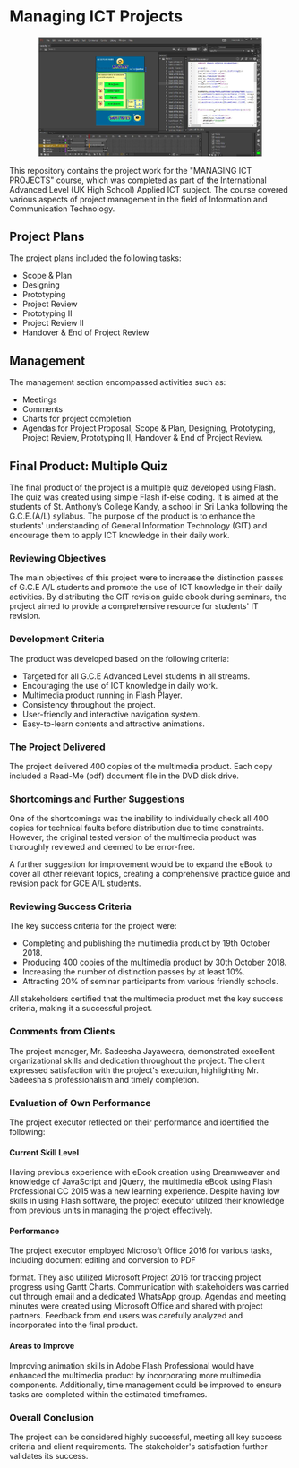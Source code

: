 # Managing ICT Projects

<div align="center">
  <img src="Product-Development.JPG" alt="Product Development" width="400px">
</div>

This repository contains the project work for the "MANAGING ICT PROJECTS" course, which was completed as part of the International Advanced Level (UK High School) Applied ICT subject. The course covered various aspects of project management in the field of Information and Communication Technology.

## Project Plans
The project plans included the following tasks:
- Scope & Plan
- Designing
- Prototyping
- Project Review
- Prototyping II
- Project Review II
- Handover & End of Project Review

## Management
The management section encompassed activities such as:
- Meetings
- Comments
- Charts for project completion
- Agendas for Project Proposal, Scope & Plan, Designing, Prototyping, Project Review, Prototyping II, Handover & End of Project Review.

## Final Product: Multiple Quiz
The final product of the project is a multiple quiz developed using Flash. The quiz was created using simple Flash if-else coding. It is aimed at the students of St. Anthony’s College Kandy, a school in Sri Lanka following the G.C.E.(A/L) syllabus. The purpose of the product is to enhance the students' understanding of General Information Technology (GIT) and encourage them to apply ICT knowledge in their daily work.

### Reviewing Objectives
The main objectives of this project were to increase the distinction passes of G.C.E A/L students and promote the use of ICT knowledge in their daily activities. By distributing the GIT revision guide ebook during seminars, the project aimed to provide a comprehensive resource for students' IT revision.

### Development Criteria
The product was developed based on the following criteria:
- Targeted for all G.C.E Advanced Level students in all streams.
- Encouraging the use of ICT knowledge in daily work.
- Multimedia product running in Flash Player.
- Consistency throughout the project.
- User-friendly and interactive navigation system.
- Easy-to-learn contents and attractive animations.

### The Project Delivered
The project delivered 400 copies of the multimedia product. Each copy included a Read-Me (pdf) document file in the DVD disk drive.

### Shortcomings and Further Suggestions
One of the shortcomings was the inability to individually check all 400 copies for technical faults before distribution due to time constraints. However, the original tested version of the multimedia product was thoroughly reviewed and deemed to be error-free.

A further suggestion for improvement would be to expand the eBook to cover all other relevant topics, creating a comprehensive practice guide and revision pack for GCE A/L students.

### Reviewing Success Criteria
The key success criteria for the project were:
- Completing and publishing the multimedia product by 19th October 2018.
- Producing 400 copies of the multimedia product by 30th October 2018.
- Increasing the number of distinction passes by at least 10%.
- Attracting 20% of seminar participants from various friendly schools.

All stakeholders certified that the multimedia product met the key success criteria, making it a successful project.

### Comments from Clients
The project manager, Mr. Sadeesha Jayaweera, demonstrated excellent organizational skills and dedication throughout the project. The client expressed satisfaction with the project's execution, highlighting Mr. Sadeesha's professionalism and timely completion.

### Evaluation of Own Performance
The project executor reflected on their performance and identified the following:

#### Current Skill Level
Having previous experience with eBook creation using Dreamweaver and knowledge of JavaScript and jQuery, the multimedia eBook using Flash Professional CC 2015 was a new learning experience. Despite having low skills in using Flash software, the project executor utilized their knowledge from previous units in managing the project effectively.

#### Performance
The project executor employed Microsoft Office 2016 for various tasks, including document editing and conversion to PDF

 format. They also utilized Microsoft Project 2016 for tracking project progress using Gantt Charts. Communication with stakeholders was carried out through email and a dedicated WhatsApp group. Agendas and meeting minutes were created using Microsoft Office and shared with project partners. Feedback from end users was carefully analyzed and incorporated into the final product.

#### Areas to Improve
Improving animation skills in Adobe Flash Professional would have enhanced the multimedia product by incorporating more multimedia components. Additionally, time management could be improved to ensure tasks are completed within the estimated timeframes.

### Overall Conclusion
The project can be considered highly successful, meeting all key success criteria and client requirements. The stakeholder's satisfaction further validates its success.
